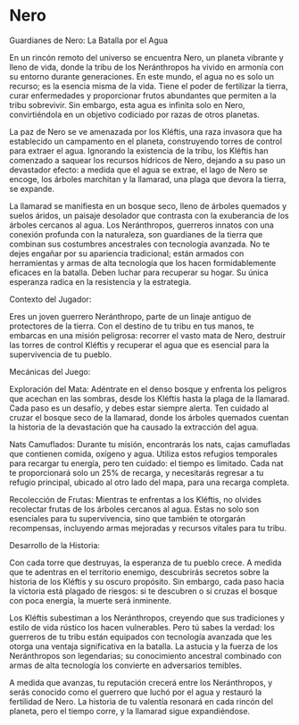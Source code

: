 # Nero
Guardianes de Nero: La Batalla por el Agua

En un rincón remoto del universo se encuentra Nero, un planeta vibrante y lleno de vida, donde la tribu de los Neránthropos ha vivido en armonía con su entorno durante generaciones. En este mundo, el agua no es solo un recurso; es la esencia misma de la vida. Tiene el poder de fertilizar la tierra, curar enfermedades y proporcionar frutos abundantes que permiten a la tribu sobrevivir. Sin embargo, esta agua es infinita solo en Nero, convirtiéndola en un objetivo codiciado por razas de otros planetas.

La paz de Nero se ve amenazada por los Kléftis, una raza invasora que ha establecido un campamento en el planeta, construyendo torres de control para extraer el agua. Ignorando la existencia de la tribu, los Kléftis han comenzado a saquear los recursos hídricos de Nero, dejando a su paso un devastador efecto: a medida que el agua se extrae, el lago de Nero se encoge, los árboles marchitan y la llamarad, una plaga que devora la tierra, se expande.

La llamarad se manifiesta en un bosque seco, lleno de árboles quemados y suelos áridos, un paisaje desolador que contrasta con la exuberancia de los árboles cercanos al agua. Los Neránthropos, guerreros innatos con una conexión profunda con la naturaleza, son guardianes de la tierra que combinan sus costumbres ancestrales con tecnología avanzada. No te dejes engañar por su apariencia tradicional; están armados con herramientas y armas de alta tecnología que los hacen formidablemente eficaces en la batalla. Deben luchar para recuperar su hogar. Su única esperanza radica en la resistencia y la estrategia.

Contexto del Jugador:

Eres un joven guerrero Neránthropo, parte de un linaje antiguo de protectores de la tierra. Con el destino de tu tribu en tus manos, te embarcas en una misión peligrosa: recorrer el vasto mata de Nero, destruir las torres de control Kléftis y recuperar el agua que es esencial para la supervivencia de tu pueblo.

Mecánicas del Juego:

Exploración del Mata: Adéntrate en el denso bosque y enfrenta los peligros que acechan en las sombras, desde los Kléftis hasta la plaga de la llamarad. Cada paso es un desafío, y debes estar siempre alerta. Ten cuidado al cruzar el bosque seco de la llamarad, donde los árboles quemados cuentan la historia de la devastación que ha causado la extracción del agua.

Nats Camuflados: Durante tu misión, encontrarás los nats, cajas camufladas que contienen comida, oxígeno y agua. Utiliza estos refugios temporales para recargar tu energía, pero ten cuidado: el tiempo es limitado. Cada nat te proporcionará solo un 25% de recarga, y necesitarás regresar a tu refugio principal, ubicado al otro lado del mapa, para una recarga completa.

Recolección de Frutas: Mientras te enfrentas a los Kléftis, no olvides recolectar frutas de los árboles cercanos al agua. Estas no solo son esenciales para tu supervivencia, sino que también te otorgarán recompensas, incluyendo armas mejoradas y recursos vitales para tu tribu.

Desarrollo de la Historia:

Con cada torre que destruyas, la esperanza de tu pueblo crece. A medida que te adentras en el territorio enemigo, descubrirás secretos sobre la historia de los Kléftis y su oscuro propósito. Sin embargo, cada paso hacia la victoria está plagado de riesgos: si te descubren o si cruzas el bosque con poca energía, la muerte será inminente.

Los Kléftis subestiman a los Neránthropos, creyendo que sus tradiciones y estilo de vida rústico los hacen vulnerables. Pero tú sabes la verdad: los guerreros de tu tribu están equipados con tecnología avanzada que les otorga una ventaja significativa en la batalla. La astucia y la fuerza de los Neránthropos son legendarias; su conocimiento ancestral combinado con armas de alta tecnología los convierte en adversarios temibles.

A medida que avanzas, tu reputación crecerá entre los Neránthropos, y serás conocido como el guerrero que luchó por el agua y restauró la fertilidad de Nero. La historia de tu valentía resonará en cada rincón del planeta, pero el tiempo corre, y la llamarad sigue expandiéndose.
